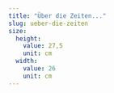 ```yaml
---
title: "Über die Zeiten..."
slug: ueber-die-zeiten
size:
  height:
    value: 27,5
    unit: cm
  width:
    value: 26
    unit: cm
---
```

